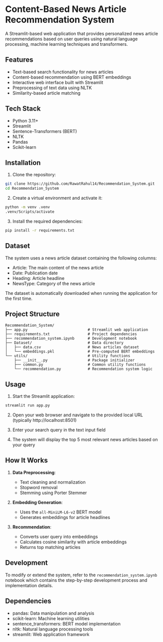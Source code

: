 # Content-Based News Article Recommendation System

A Streamlit-based web application that provides personalized news article recommendations based on user queries using natural language processing, machine learning techniques and transformers.

## Features

- Text-based search functionality for news articles
- Content-based recommendation using BERT embeddings
- Interactive web interface built with Streamlit
- Preprocessing of text data using NLTK
- Similarity-based article matching

## Tech Stack

- Python 3.11+
- Streamlit
- Sentence-Transformers (BERT)
- NLTK
- Pandas
- Scikit-learn

## Installation

1. Clone the repository:
```bash
git clone https://github.com/RawatRahul14/Recommendation_System.git
cd Recommendation_System
```

2. Create a virtual environment and activate it:
```bash
python -m venv .venv
.venv/Scripts/activate
```

3. Install the required dependencies:
```bash
pip install -r requirements.txt
```

## Dataset

The system uses a news article dataset containing the following columns:
- Article: The main content of the news article
- Date: Publication date
- Heading: Article headline
- NewsType: Category of the news article

The dataset is automatically downloaded when running the application for the first time.

## Project Structure

```
Recommendation_System/
├── app.py                           # Streamlit web application
├── requirements.txt                 # Project dependencies
├── recommendation_system.ipynb      # Development notebook
├── Dataset/                         # Data directory
│   ├── data.csv                     # News articles dataset
│   └── embeddings.pkl               # Pre-computed BERT embeddings
└── utils/                           # Utility functions
    ├── __init__.py                  # Package initializer
    ├── common.py                    # Common utility functions
    └── recommendation.py            # Recommendation system logic
```
## Usage

1. Start the Streamlit application:
```bash
streamlit run app.py
```

2. Open your web browser and navigate to the provided local URL (typically http://localhost:8501)

3. Enter your search query in the text input field

4. The system will display the top 5 most relevant news articles based on your query

## How It Works

1. **Data Preprocessing**:
   - Text cleaning and normalization
   - Stopword removal
   - Stemming using Porter Stemmer

2. **Embedding Generation**:
   - Uses the `all-MiniLM-L6-v2` BERT model
   - Generates embeddings for article headlines

3. **Recommendation**:
   - Converts user query into embeddings
   - Calculates cosine similarity with article embeddings
   - Returns top matching articles

## Development

To modify or extend the system, refer to the `recommendation_system.ipynb` notebook which contains the step-by-step development process and implementation details.

## Dependencies

- pandas: Data manipulation and analysis
- scikit-learn: Machine learning utilities
- sentence_transformers: BERT model implementation
- nltk: Natural language processing tools
- streamlit: Web application framework